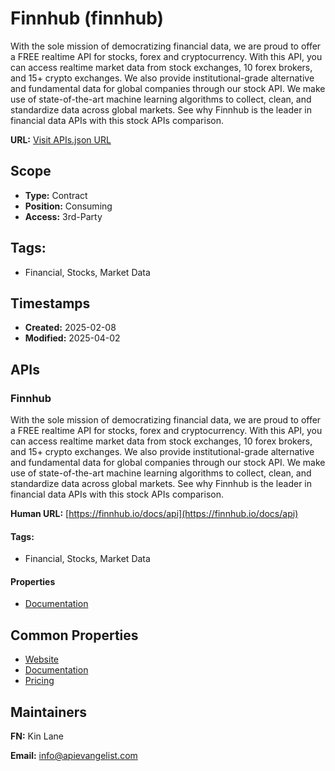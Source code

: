 # Finnhub (finnhub)
With the sole mission of democratizing financial data, we are proud to offer a FREE realtime API for stocks, forex and cryptocurrency. With this API, you can access realtime market data from stock exchanges, 10 forex brokers, and 15+ crypto exchanges. We also provide institutional-grade alternative and fundamental data for global companies through our stock API. We make use of state-of-the-art machine learning algorithms to collect, clean, and standardize data across global markets. See why Finnhub is the leader in financial data APIs with this stock APIs comparison.

**URL:** [Visit APIs.json URL](https://raw.githubusercontent.com/api-evangelist/finnhub/refs/heads/main/apis.yml)

## Scope

- **Type:** Contract 
- **Position:** Consuming 
- **Access:** 3rd-Party 

## Tags:

 - Financial, Stocks, Market Data

## Timestamps

- **Created:** 2025-02-08 
- **Modified:** 2025-04-02 

## APIs

### Finnhub
With the sole mission of democratizing financial data, we are proud to offer a FREE realtime API for stocks, forex and cryptocurrency. With this API, you can access realtime market data from stock exchanges, 10 forex brokers, and 15+ crypto exchanges. We also provide institutional-grade alternative and fundamental data for global companies through our stock API. We make use of state-of-the-art machine learning algorithms to collect, clean, and standardize data across global markets. See why Finnhub is the leader in financial data APIs with this stock APIs comparison.

**Human URL:** [https://finnhub.io/docs/api](https://finnhub.io/docs/api)


#### Tags:

 - Financial, Stocks, Market Data

#### Properties

- [Documentation](https://finnhub.io/docs/api)

## Common Properties

- [Website](https://finnhub.io/)
- [Documentation](https://finnhub.io/docs/api)
- [Pricing](https://finnhub.io/pricing)

## Maintainers

**FN:** Kin Lane

**Email:** info@apievangelist.com

